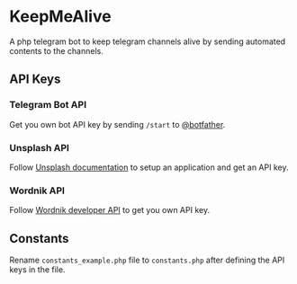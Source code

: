 # KeepMeAlive

A php telegram bot to keep telegram channels alive by sending automated contents to the channels.

## API Keys

### Telegram Bot API

Get you own bot API key by sending `/start` to [@botfather](https://t.me/botfather).

### Unsplash API

Follow [Unsplash documentation](https://unsplash.com/documentation) to setup an application and get an API key.

### Wordnik API

Follow [Wordnik developer API](https://developer.wordnik.com/) to get you own API key.

## Constants

Rename `constants_example.php` file to `constants.php` after defining the API keys in the file.

